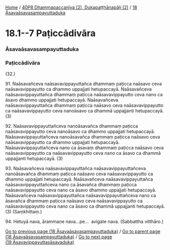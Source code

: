 
[Home](/) / [40P8 Dhammapaccanīya (2), Dukapaṭṭhānapāḷi (2)](/tipitaka/40P8.md) / [18 Āsavaāsavasampayuttaduka](/tipitaka/40P8/18.md)

# 18.1--7 Paṭiccādivāra

### Āsavaāsavasampayuttaduka

### Paṭiccādivāra

(32.)

91\. Naāsavañceva naāsavavippayuttañca dhammaṃ paṭicca naāsavo ceva naāsavavippayutto ca dhammo uppajjati hetupaccayā. Naāsavañceva naāsavavippayuttañca dhammaṃ paṭicca naāsavavippayutto ceva nano ca āsavo dhammo uppajjati hetupaccayā. Naāsavañceva naāsavavippayuttañca dhammaṃ paṭicca naāsavo ceva naāsavavippayutto ca naāsavavippayutto ceva nanoāsavo ca dhammā uppajjanti hetupaccayā. (3)

92\. Naāsavavippayuttañceva nanoāsavañca dhammaṃ paṭicca naāsavavippayutto ceva nanoāsavo ca dhammo uppajjati hetupaccayā. Naāsavavippayuttañceva nanoāsavañca dhammaṃ paṭicca naāsavo ceva naāsavavippayutto ca dhammo uppajjati hetupaccayā. Naāsavavippayuttañceva nano ca āsavaṃ dhammaṃ paṭicca naāsavo ceva naāsavavippayutto ca naāsavavippayutto ceva nano ca āsavo ca dhammā uppajjanti hetupaccayā. (3)

93\. Naāsavañceva naāsavavippayuttañca naāsavavippayuttañceva nanoāsavañca dhammaṃ paṭicca naāsavo ceva naāsavavippayutto ca dhammo uppajjati hetupaccayā. Naāsavañceva naāsavavippayuttañca naāsavavippayuttañceva nano ca āsavañca dhammaṃ paṭicca naāsavavippayutto ceva nano ca āsavo dhammo uppajjati hetupaccayā. Naāsavañceva naāsavavippayuttañca naāsavavippayuttañceva nano ca āsavañca dhammaṃ paṭicca naāsavo ceva naāsavavippayutto ca naāsavavippayutto ceva nano ca āsavo ca dhammā uppajjanti hetupaccayā. (3) (Saṃkhittaṃ.)

94\. Hetuyā nava, ārammaṇe nava…pe…  avigate nava. (Sabbattha vitthāro.)

[Go to previous page (18 Āsavaāsavasampayuttaduka)](/tipitaka/40P8/18.md) / [Go to parent page (18 Āsavaāsavasampayuttaduka)](/tipitaka/40P8/18.md) / [Go to next page (19 Āsavavippayuttasāsavaduka)](/tipitaka/40P8/19.md)



